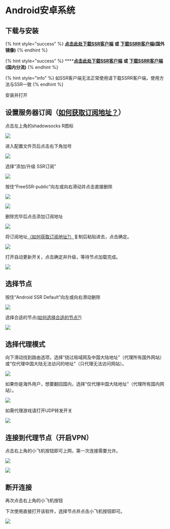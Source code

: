 # Android安卓系统

## **下载与安装**

{% hint style="success" %}
[**点击此处下载SSR客户端**](https://cdn.slowerssr.top/ShadowsocksR-v3.4.0.6.apk) **或** [**下载SSRR客户端**](https://cdn.slowerssr.top/ssrr-android.apk)**\(国外镜像\)**
{% endhint %}

{% hint style="success" %}
\*\*\*\*[**点击此处下载SSR客户端**](https://www.lanzous.com/i7trhqb) **或** [**下载SSRR客户端**](https://www.lanzous.com/i7trhyj)**\(国内分流\)**
{% endhint %}

{% hint style="info" %}
如SSR客户端无法正常使用请下载SSRR客户端，使用方法与SSR一致
{% endhint %}

安装并打开

## **设置服务器订阅（**[**如何获取订阅地址？**](../wang-zhan-shi-yong/fu-wu-qi-ding-yue.md)**）**

点击左上角的shadowsocks R图标

![](https://cdn.slowerssr.top/docs/Android/ia_100000000293.png)

进入配置文件页后点击右下角加号

![](https://cdn.slowerssr.top/docs/Android/ia_100000000292.jpg)

选择“添加/升级 SSR订阅”

![](https://cdn.slowerssr.top/docs/Android/ia_100000000291.jpg)

按住“FreeSSR-public”向左或向右滑动并点击直接删除

![](https://cdn.slowerssr.top/docs/Android/ia_100000000294.png)

![](https://cdn.slowerssr.top/docs/Android/ia_100000000290.png)

删除完毕后点击添加订阅地址

![](https://cdn.slowerssr.top/docs/Android/ia_100000000295.png)

将订阅地址[（如何获取订阅地址?）](../wang-zhan-shi-yong/fu-wu-qi-ding-yue.md)复制后粘贴进去，点击确定。

![](https://cdn.slowerssr.top/docs/Android/ia_100000000297.png)

打开自动更新开关，点击确定并升级，等待节点加载完成。

![](https://cdn.slowerssr.top/docs/Android/ia_100000000298.jpg)

## **选择节点**

按住“Android SSR Default”向左或向右滑动删除

![](https://cdn.slowerssr.top/docs/Android/ia_100000000296.png)

选择合适的节点[\(如何选择合适的节点?\)](../wang-zhan-shi-yong/jie-dian-tui-jian.md)

![](https://cdn.slowerssr.top/docs/Android/ia_100000000299.jpg)

## **选择代理模式**

向下滑动找到路由选项，选择“绕过局域网及中国大陆地址”（代理所有国外网站）或“仅代理中国大陆无法访问的地址”（只代理无法访问网站）。

![](https://cdn.slowerssr.top/docs/Android/ia_100000000303.gif)

如果你是海外用户，想要翻回国内，选择“仅代理中国大陆地址”（代理所有国内网站）。

![](https://cdn.slowerssr.top/docs/Android/ia_100000000302.png)

如需代理游戏请打开UDP转发开关

![](https://cdn.slowerssr.top/docs/Android/ia_100000000304.png)

## 连接到代理节点（开启VPN）

点击右上角的小飞机按钮即可上网，第一次连接需要允许。

![](https://cdn.slowerssr.top/docs/Android/ia_100000000300.png)

![](https://cdn.slowerssr.top/docs/Android/ia_100000000301.png)

## **断开连接**

再次点击右上角的小飞机按钮

下次使用直接打开该软件，选择节点并点击小飞机按钮即可。

![](https://cdn.slowerssr.top/docs/Android/ia_100000000305.png)

